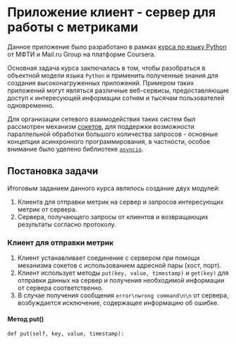 # Приложение клиент - сервер для работы с метриками

Данное приложение было разработано в рамках [курса по языку Python](https://www.coursera.org/learn/programming-in-python) от МФТИ и Mail.ru Group на платформе Coursera. 

Основная задача курса заключалась в том, чтобы разобраться в объектной модели языка `Python` и применить полученные знания для создания высоконагруженных приложений. Примером таких приложений могут являться различные веб-сервисы, предоставляющие доступ к интересующей информации сотням и тысячам пользователей одновременно. 

Для организации сетевого взаимодействия таких систем был рассмотрен механизм [сокетов](https://docs.python.org/3/howto/sockets.html), для поддержки возможности параллельной обработки большого количества запросов - основные концепции асинхронного программирования, в частности, особое внимание было уделено библиотеке [`asyncio`](https://docs.python.org/3/library/asyncio.html).

## Постановка задачи

Итоговым заданием данного курса являлось создание двух модулей:
1. Клиента для отправки метрик на сервер и запросов интересующих метрик от сервера.
2. Сервера, получающего запросы от клиентов и возвращающих результаты согласно протоколу. 

### Клиент для отправки метрик

1. Клиент устанавливает соединение с сервером при помощи механизма сокетов с использованием адресной пары (хост, порт).
2. Клиент использует методы `put(key, value, timestamp)` и `get(key)` для отправки данных на сервер и получения необходимой информации от сервера соответственно.
3. В случае получения сообщения `error\nwrong command\n\n` от сервера, возбуждается исключение, содержащее информацию об ошибке.

#### Метод put()
```
def put(self, key, value, timestamp):
  
```

